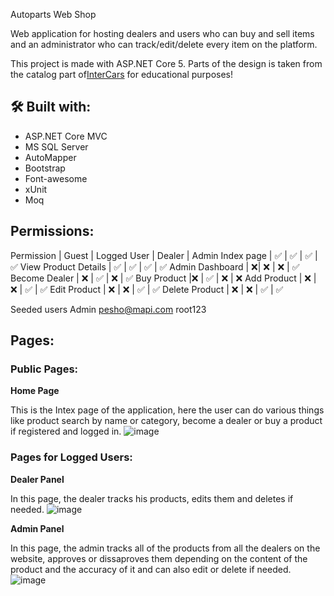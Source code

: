 Autoparts Web Shop

Web application for hosting dealers and users who can buy and sell items and an administrator who can track/edit/delete every item on the platform.

This project is made with ASP.NET Core 5. Parts of the design is taken from the catalog part of[InterCars](https://bg.intercars.eu/) for educational purposes!

## 🛠 Built with:

- ASP.NET Core MVC
- MS SQL Server
- AutoMapper
- Bootstrap
- Font-awesome
- xUnit
- Moq

## Permissions:
Permission | Guest | Logged User | Dealer | Admin
Index page | ✅ | ✅ | ✅ | ✅
View Product Details | ✅ | ✅ | ✅ | ✅
Admin Dashboard | ❌| ❌ | ❌ | ✅
Become Dealer | ❌ | ✅ | ❌ | ✅
Buy Product |❌ | ✅ | ❌ | ❌
Add Product | ❌ | ❌ | ✅ | ✅
Edit Product | ❌ | ❌ | ✅ | ✅
Delete Product | ❌ | ❌ | ✅ | ✅

Seeded users
Admin 	pesho@mapi.com 	root123

## Pages:

### Public Pages:

**Home Page**

This is the Intex page of the application, here the user can do various things like product search by name or category, become a dealer or buy a product if registered and logged in.
![image](![image](https://user-images.githubusercontent.com/34027947/129605096-d3641db3-4d51-44e2-b053-c33ab3756d70.png)
)

### Pages for Logged Users:

**Dealer Panel**

In this page, the dealer tracks his products, edits them and deletes if needed.
![image](![image](https://user-images.githubusercontent.com/34027947/129605154-710fc085-a052-4512-ab7e-05a1763cc2b5.png)
)

**Admin Panel**

In this page, the admin tracks all of the products from all the dealers on the website, approves or dissaproves them depending on the content of the product and the accuracy of it and can also edit or delete if needed.
![image](![image](https://user-images.githubusercontent.com/34027947/129605035-08173a8b-2f22-4e18-bf40-44682aca9ca6.png)
)



